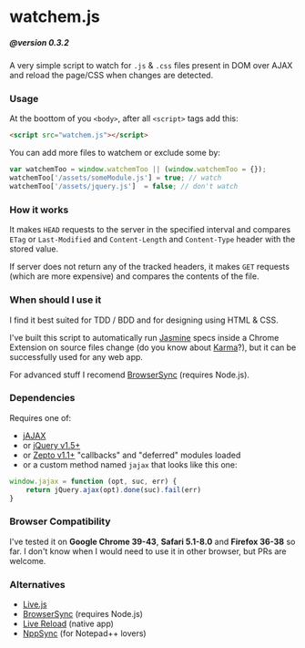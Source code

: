 watchem.js
==========

##### @version 0.3.2

A very simple script to watch for `.js` & `.css` files present in DOM
over AJAX and reload the page/CSS when changes are detected.

### Usage

At the boottom of you `<body>`, after all `<script>` tags add this:

```html
<script src="watchem.js"></script>
```

You can add more files to watchem or exclude some by:

```javascript
var watchemToo = window.watchemToo || (window.watchemToo = {});
watchemToo['/assets/someModule.js'] = true; // watch
watchemToo['/assets/jquery.js']  = false; // don't watch
```

### How it works

It makes `HEAD` requests to the server in the specified interval and compares
`ETag` or `Last-Modified` and `Content-Length` and `Content-Type` header with the stored value.

If server does not return any of the tracked headers, it makes
`GET` requests (which are more expensive) and compares the contents of the file.

### When should I use it

I find it best suited for TDD / BDD and for designing using HTML & CSS.

I've built this script to automatically run [Jasmine](http://jasmine.github.io/) 
specs inside a Chrome Extension on source files change 
(do you know about [Karma](http://karma-runner.github.io/)?), 
but it can be successfully used for any web app.

For advanced stuff I recomend [BrowserSync](http://www.browsersync.io/) (requires Node.js).

### Dependencies

Requires one of:

- [jAJAX](https://github.com/duzun/jAJAX)
- or [jQuery v1.5+](http://api.jquery.com/jquery.ajax/)
- or [Zepto v1.1+](http://zeptojs.com/#$.ajax) "callbacks" and "deferred" modules loaded
- or a custom method named `jajax` that looks like this one:
```javascript
window.jajax = function (opt, suc, err) {
    return jQuery.ajax(opt).done(suc).fail(err)
}
```

### Browser Compatibility

I've tested it on **Google Chrome 39-43**, **Safari 5.1-8.0** and **Firefox 36-38** so far. 
I don't know when I would need to use it in other browser, but PRs are welcome.

### Alternatives

- [Live.js](http://www.livejs.com/)
- [BrowserSync](http://www.browsersync.io/) (requires Node.js)
- [Live Reload](http://livereload.com/) (native app)
- [NppSync](https://github.com/duzun/NppSync) (for Notepad++ lovers)
